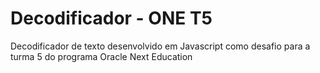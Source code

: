 # Decodificador - ONE T5
Decodificador de texto desenvolvido em Javascript como desafio para a turma 5 do programa Oracle Next Education
